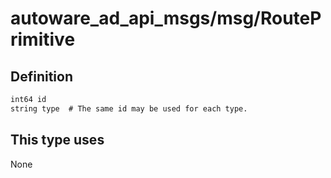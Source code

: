 # autoware_ad_api_msgs/msg/RoutePrimitive

## Definition

```txt
int64 id
string type  # The same id may be used for each type.
```

## This type uses

None

